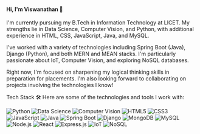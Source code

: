 #### Hi, I'm Viswanathan 👋

I'm currently pursuing my B.Tech in Information Technology at LICET. My strengths lie in Data Science, Computer Vision, and Python, with additional experience in HTML, CSS, JavaScript, Java, and MySQL.

I've worked with a variety of technologies including Spring Boot (Java), Django (Python), and both MERN and MEAN stacks. I'm particularly passionate about IoT, Computer Vision, and exploring NoSQL databases.

Right now, I'm focused on sharpening my logical thinking skills in preparation for placements. I'm also looking forward to collaborating on projects involving the technologies I know!

Tech Stack 🛠️
Here are some of the technologies and tools I work with:

![Python](https://img.shields.io/badge/-Python-3776AB?style=for-the-badge&logo=python&logoColor=white)
![Data Science](https://img.shields.io/badge/-Data%20Science-FF6F00?style=for-the-badge&logo=python&logoColor=white)
![Computer Vision](https://img.shields.io/badge/-Computer%20Vision-556b2f?style=for-the-badge&logo=opencv&logoColor=white)
![HTML5](https://img.shields.io/badge/-HTML5-E34F26?style=for-the-badge&logo=html5&logoColor=white)
![CSS3](https://img.shields.io/badge/-CSS3-1572B6?style=for-the-badge&logo=css3)
![JavaScript](https://img.shields.io/badge/-JavaScript-F7DF1E?style=for-the-badge&logo=javascript&logoColor=black)
![Java](https://img.shields.io/badge/-Java-007396?style=for-the-badge&logo=java&logoColor=white)
![Spring Boot](https://img.shields.io/badge/-Spring%20Boot-6DB33F?style=for-the-badge&logo=spring-boot&logoColor=white)
![Django](https://img.shields.io/badge/-Django-092E20?style=for-the-badge&logo=django&logoColor=white)
![MongoDB](https://img.shields.io/badge/-MongoDB-47A248?style=for-the-badge&logo=mongodb&logoColor=white)
![MySQL](https://img.shields.io/badge/-MySQL-4479A1?style=for-the-badge&logo=mysql&logoColor=white)
![Node.js](https://img.shields.io/badge/-Node.js-339933?style=for-the-badge&logo=node.js&logoColor=white)
![React](https://img.shields.io/badge/-React-61DAFB?style=for-the-badge&logo=react&logoColor=black)
![Express.js](https://img.shields.io/badge/-Express.js-000000?style=for-the-badge&logo=express&logoColor=white)
![IoT](https://img.shields.io/badge/-IoT-FF7F50?style=for-the-badge&logo=internet-of-things&logoColor=white)
![NoSQL](https://img.shields.io/badge/-NoSQL-4285F4?style=for-the-badge&logo=no-sql&logoColor=white)



